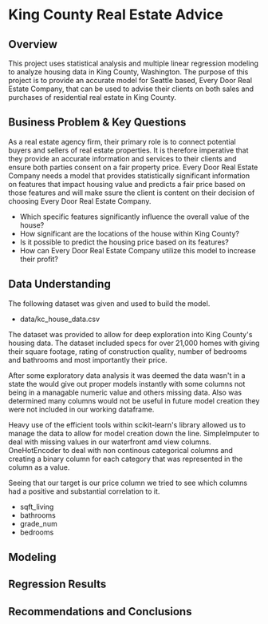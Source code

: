 # King County Real Estate Advice
## Overview
This project uses statistical analysis and multiple linear regression modeling to analyze housing data in King County, Washington. The purpose of this project is to provide an accurate model for Seattle based, Every Door Real Estate Company, that can be used to advise their clients on both sales and purchases of residential real estate in King County.
## Business Problem & Key Questions
As a real estate agency firm, their primary role is to connect potential buyers and sellers of real estate properties. It is therefore imperative that they provide an accurate information and services to their clients and ensure both parties consent on a fair property price. Every Door Real Estate Company needs a model that provides statistically significant information on features that impact housing value and predicts a fair price based on those features and will make ssure the client is content on their decision of choosing Every Door Real Estate Company. 

* Which specific features significantly influence the overall value of the house?
* How significant are the locations of the house within King County?
* Is it possible to predict the housing price based on its features?
* How can Every Door Real Estate Company utilize this model to increase their profit? 
## Data Understanding
The following dataset was given and used to build the model.
* data/kc_house_data.csv

The dataset was provided to allow for deep exploration into King County's housing data. The dataset included specs for over 21,000 homes with giving their square footage, rating of construction quality, number of bedrooms and bathrooms and most importantly their price.

After some exploratory data analysis it was deemed the data wasn't in a state the would give out proper models instantly with some columns not being in a managable numeric value and others missing data. Also was determined many columns would not be useful in future model creation they were not included in our working dataframe.

Heavy use of the efficient tools within scikit-learn's library allowed us to manage the data to allow for model creation down the  line. 
SimpleImputer to deal with missing values in our waterfront amd view columns.
OneHotEncoder to deal with non continous categorical columns and creating a binary column for each category that was represented in the column as a value.

Seeing that our target is our price column we tried to see which columns had a positive and substantial correlation to it. 
* sqft_living 
* bathrooms 
* grade_num
* bedrooms



## Modeling
## Regression Results
## Recommendations and Conclusions
